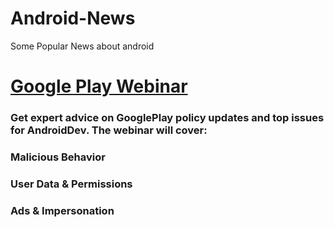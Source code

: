 # Android-News
Some Popular News about android

# [Google Play Webinar](https://twitter.com/GooglePlayDev/status/1058410916105146373)
### Get expert advice on GooglePlay policy updates and top issues for AndroidDev. The webinar will cover:
  
  ### Malicious Behavior
  ### User Data & Permissions
  ### Ads & Impersonation

